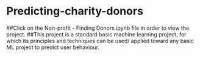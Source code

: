 # Predicting-charity-donors

##Click on the Non-profit - Finding Donors.ipynb file in order to view the project.
##This project is a standard basic machine learning project, for which its principles and techniques can be used/ applied toward any basic ML project to predict user behaviour.
